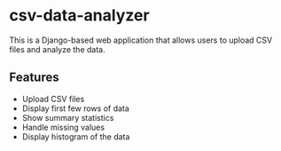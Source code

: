 # csv-data-analyzer
This is a Django-based web application that allows users to upload CSV files and analyze the data.

## Features
- Upload CSV files
- Display first few rows of data
- Show summary statistics
- Handle missing values
- Display histogram of the data
